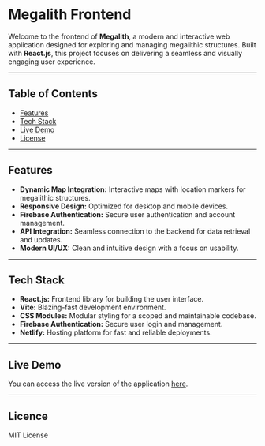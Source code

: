 # **Megalith Frontend**

Welcome to the frontend of **Megalith**, a modern and interactive web application designed for exploring and managing megalithic structures. Built with **React.js**, this project focuses on delivering a seamless and visually engaging user experience.

---

## **Table of Contents**

- [Features](#features)
- [Tech Stack](#tech-stack)
- [Live Demo](#live-demo)
- [License](#license)

---

## **Features**

- **Dynamic Map Integration:** Interactive maps with location markers for megalithic structures.
- **Responsive Design:** Optimized for desktop and mobile devices.
- **Firebase Authentication:** Secure user authentication and account management.
- **API Integration:** Seamless connection to the backend for data retrieval and updates.
- **Modern UI/UX:** Clean and intuitive design with a focus on usability.

---

## **Tech Stack**

- **React.js:** Frontend library for building the user interface.
- **Vite:** Blazing-fast development environment.
- **CSS Modules:** Modular styling for a scoped and maintainable codebase.
- **Firebase Authentication:** Secure user login and management.
- **Netlify:** Hosting platform for fast and reliable deployments.

---

## **Live Demo**

You can access the live version of the application [here](https://megalith.netlify.app/Map).

---

## **Licence**

MIT License
